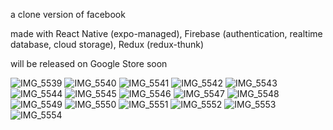 a clone version of facebook

made with React Native (expo-managed), Firebase (authentication, realtime database, cloud storage), Redux (redux-thunk)

will be released on Google Store soon


![IMG_5539](https://user-images.githubusercontent.com/73866831/115816017-52354c00-a422-11eb-9e6d-23021a842d47.PNG)
![IMG_5540](https://user-images.githubusercontent.com/73866831/115816021-53ff0f80-a422-11eb-9228-33cbbdfc36cf.PNG)
![IMG_5541](https://user-images.githubusercontent.com/73866831/115816022-5497a600-a422-11eb-8f8c-ac7bcd620ecc.PNG)
![IMG_5542](https://user-images.githubusercontent.com/73866831/115816024-55303c80-a422-11eb-98c0-69ee04449a43.PNG)
![IMG_5543](https://user-images.githubusercontent.com/73866831/115816026-55303c80-a422-11eb-9288-620e12786f7f.PNG)
![IMG_5544](https://user-images.githubusercontent.com/73866831/115816027-55c8d300-a422-11eb-8ffb-f160b750837b.PNG)
![IMG_5545](https://user-images.githubusercontent.com/73866831/115816030-56616980-a422-11eb-9e1e-830ee3ede934.PNG)
![IMG_5546](https://user-images.githubusercontent.com/73866831/115816031-56616980-a422-11eb-88e8-2f98173e767e.PNG)
![IMG_5547](https://user-images.githubusercontent.com/73866831/115816032-56fa0000-a422-11eb-8148-f13ff8d90397.PNG)
![IMG_5548](https://user-images.githubusercontent.com/73866831/115816033-56fa0000-a422-11eb-8e74-bf77e88ad0f7.PNG)
![IMG_5549](https://user-images.githubusercontent.com/73866831/115816039-58c3c380-a422-11eb-87e5-74e3a91ed50e.PNG)
![IMG_5550](https://user-images.githubusercontent.com/73866831/115816041-59f4f080-a422-11eb-8c2b-4e357d3a1909.PNG)
![IMG_5551](https://user-images.githubusercontent.com/73866831/115816044-5a8d8700-a422-11eb-814d-0f5bf951f5fd.PNG)
![IMG_5552](https://user-images.githubusercontent.com/73866831/115816047-5a8d8700-a422-11eb-84c6-f00f387e22bb.PNG)
![IMG_5553](https://user-images.githubusercontent.com/73866831/115816048-5b261d80-a422-11eb-8ca6-e72f7fdfcc63.PNG)
![IMG_5554](https://user-images.githubusercontent.com/73866831/115816050-5bbeb400-a422-11eb-8b21-cade65d6d4f5.PNG)
